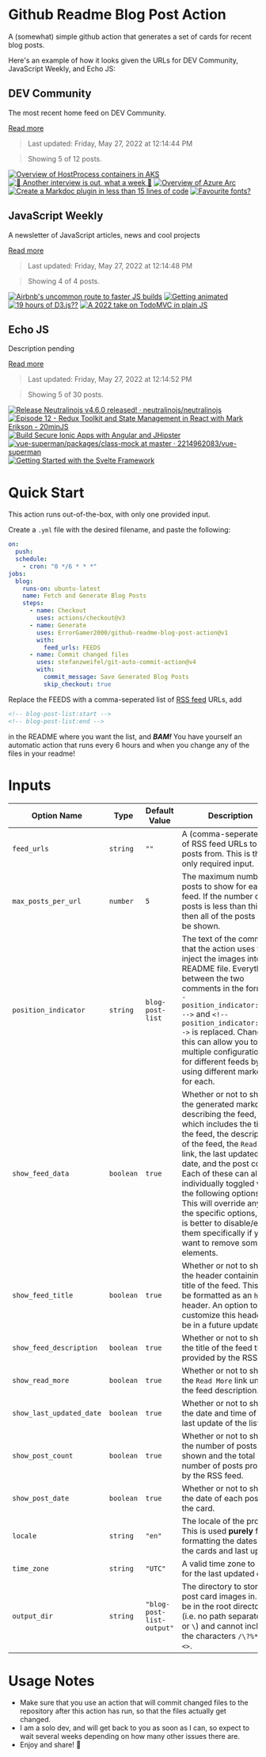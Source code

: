 # Github Readme Blog Post Action

A (somewhat) simple github action that generates a set of cards for recent blog posts.

Here's an example of how it looks given the URLs for DEV Community, JavaScript Weekly, and Echo JS:

<!-- post-list:start -->
## DEV Community

The most recent home feed on DEV Community.

[Read more](https://dev.to)
> Last updated: Friday, May 27, 2022 at 12:14:44 PM

> Showing 5 of 12 posts.

[![Overview of HostProcess containers in AKS](https://raw.githubusercontent.com/ErrorGamer2000/github-readme-blog-post-action/main/generated_files/DEV_Community/Overview_of_HostProcess_containers_in_AKS.svg)](https://dev.to/makendrang/overview-of-hostprocess-containers-in-aks-2h5g)
[![🎉 Another interview is out, what a week 🎉](https://raw.githubusercontent.com/ErrorGamer2000/github-readme-blog-post-action/main/generated_files/DEV_Community/🎉_Another_interview_is_out__what_a_week_🎉.svg)](https://dev.to/beetlehope/another-interview-is-out-what-a-week-64b)
[![Overview of Azure Arc](https://raw.githubusercontent.com/ErrorGamer2000/github-readme-blog-post-action/main/generated_files/DEV_Community/Overview_of_Azure_Arc.svg)](https://dev.to/makendrang/overview-of-azure-arc-13i7)
[![Create a Markdoc plugin in less than 15 lines of code](https://raw.githubusercontent.com/ErrorGamer2000/github-readme-blog-post-action/main/generated_files/DEV_Community/Create_a_Markdoc_plugin_in_less_than_15_lines_of_code.svg)](https://dev.to/stripe/create-a-markdoc-plugin-in-less-than-15-lines-of-code-39jk)
[![Favourite fonts?](https://raw.githubusercontent.com/ErrorGamer2000/github-readme-blog-post-action/main/generated_files/DEV_Community/Favourite_fonts_.svg)](https://dev.to/vulcanwm/favourite-fonts-12f9)


## JavaScript Weekly

A newsletter of JavaScript articles, news and cool projects

[Read more](https://javascriptweekly.com/)
> Last updated: Friday, May 27, 2022 at 12:14:48 PM

> Showing 4 of 4 posts.

[![Airbnb's uncommon route to faster JS builds](https://raw.githubusercontent.com/ErrorGamer2000/github-readme-blog-post-action/main/generated_files/JavaScript_Weekly/Airbnb's_uncommon_route_to_faster_JS_builds.svg)](https://javascriptweekly.com/issues/591)
[![Getting animated](https://raw.githubusercontent.com/ErrorGamer2000/github-readme-blog-post-action/main/generated_files/JavaScript_Weekly/Getting_animated.svg)](https://javascriptweekly.com/issues/590)
[![19 hours of D3.js??](https://raw.githubusercontent.com/ErrorGamer2000/github-readme-blog-post-action/main/generated_files/JavaScript_Weekly/19_hours_of_D3.js__.svg)](https://javascriptweekly.com/issues/589)
[![A 2022 take on TodoMVC in plain JS](https://raw.githubusercontent.com/ErrorGamer2000/github-readme-blog-post-action/main/generated_files/JavaScript_Weekly/A_2022_take_on_TodoMVC_in_plain_JS.svg)](https://javascriptweekly.com/issues/588)


## Echo JS

Description pending

[Read more](
http://www.echojs.com
)
> Last updated: Friday, May 27, 2022 at 12:14:52 PM

> Showing 5 of 30 posts.

[![Release Neutralinojs v4.6.0 released! · neutralinojs/neutralinojs](https://raw.githubusercontent.com/ErrorGamer2000/github-readme-blog-post-action/main/generated_files/_Echo_JS_/Release_Neutralinojs_v4.6.0_released!_·_neutralinojs_neutralinojs.svg)](/neutralinojs/neutralinojs/releases/tag/v4.6.0)
[![Episode 12 - Redux Toolkit and State Management in React with Mark Erikson - 20minJS](https://raw.githubusercontent.com/ErrorGamer2000/github-readme-blog-post-action/main/generated_files/_Echo_JS_/Episode_12_-_Redux_Toolkit_and_State_Management_in_React_with_Mark_Erikson_-_20minJS.svg)](https://podcast.20minjs.com/1952066/10665172-episode-12-redux-toolkit-and-state-management-in-react-with-mark-erikson)
[![Build Secure Ionic Apps with Angular and JHipster](https://raw.githubusercontent.com/ErrorGamer2000/github-readme-blog-post-action/main/generated_files/_Echo_JS_/Build_Secure_Ionic_Apps_with_Angular_and_JHipster.svg)](https://auth0.com/blog/ionic-angular-jhipster/)
[![vue-superman/packages/class-mock at master · 2214962083/vue-superman](https://raw.githubusercontent.com/ErrorGamer2000/github-readme-blog-post-action/main/generated_files/_Echo_JS_/vue-superman_packages_class-mock_at_master_·_2214962083_vue-superman.svg)](https://github.com/2214962083/vue-superman)
[![Getting Started with the Svelte Framework](https://raw.githubusercontent.com/ErrorGamer2000/github-readme-blog-post-action/main/generated_files/_Echo_JS_/Getting_Started_with_the_Svelte_Framework.svg)](https://cfe.dev/events/gettings-started-with-svelte/)


<!-- post-list:end -->

# Quick Start

This action runs out-of-the-box, with only one provided input.

Create a `.yml` file with the desired filename, and paste the following:

```yml
on:
  push:
  schedule:
    - cron: "0 */6 * * *"
jobs:
  blog:
    runs-on: ubuntu-latest
    name: Fetch and Generate Blog Posts
    steps:
      - name: Checkout
        uses: actions/checkout@v3
      - name: Generate
        uses: ErrorGamer2000/github-readme-blog-post-action@v1
        with:
          feed_urls: FEEDS
      - name: Commit changed files
        uses: stefanzweifel/git-auto-commit-action@v4
        with:
          commit_message: Save Generated Blog Posts
          skip_checkout: true
```

Replace the FEEDS with a comma-seperated list of [RSS feed](https://rss.com/blog/how-do-rss-feeds-work/) URLs, add

```md
<!-- blog-post-list:start -->
<!-- blog-post-list:end -->
```

in the README where you want the list, and **_BAM!_** You have yourself an automatic action that runs every 6 hours and when you change any of the files in your readme!

# Inputs

<table>
  <thead>
    <tr>
      <th>Option Name</th>
      <th>Type</th>
      <th>Default Value</th>
      <th>Description</th>
    </tr>
  </thead>
  <tbody>
    <tr>
      <td><code>feed_urls</code></td>
      <td><code>string</code></td>
      <td><code>""</code></td>
      <td>A (comma-seperated) list of RSS feed URLs to load posts from. This is the only required input.</td>
    </tr>
    <tr>
      <td><code>max_posts_per_url</code></td>
      <td><code>number</code></td>
      <td><code>5</code></td>
      <td>The maximum number of posts to show for each feed. If the number of posts is less than this, then all of the posts will be shown.</td>
    </tr>
    <tr>
      <td><code>position_indicator</code></td>
      <td><code>string</code></td>
      <td><code>blog-post-list</code></td>
      <td>The text of the comments that the action uses to inject the images into the README file. Everything between the two comments in the form <code>&lt;!-- position_indicator:start --&gt;</code> and <code>&lt;!-- position_indicator:end --&gt;</code> is replaced. Changing this can allow you to use multiple configurations for different feeds by using different markers for each.</td>
    </tr>
    <tr>
      <td><code>show_feed_data</code></td>
      <td><code>boolean</code></td>
      <td><code>true</code></td>
      <td>Whether or not to show the generated markdown describing the feed, which includes the title of the feed, the description of the feed, the <code>Read More</code> link, the last updated date, and the post count. Each of these can also be individually toggled with the following options. This will override any of the specific options, so it is better to disable/enable them specifically if you want to remove some elements.</td>
    </tr>
    <tr>
      <td><code>show_feed_title</code></td>
      <td><code>boolean</code></td>
      <td><code>true</code></td>
      <td>Whether or not to show the header containing the title of the feed. This will be formatted as an <code>h2</code> header. An option to customize this header will be in a future update.</td>
    </tr>
    <tr>
      <td><code>show_feed_description</code></td>
      <td><code>boolean</code></td>
      <td><code>true</code></td>
      <td>Whether or not to show the title of the feed that is provided by the RSS feed.</td>
    </tr>
    <tr>
      <td><code>show_read_more</code></td>
      <td><code>boolean</code></td>
      <td><code>true</code></td>
      <td>Whether or not to show the <code>Read More</code> link under the feed description.</td>
    </tr>
    <tr>
      <td><code>show_last_updated_date</code></td>
      <td><code>boolean</code></td>
      <td><code>true</code></td>
      <td>Whether or not to show the date and time of the last update of the list.</td>
    </tr>
    <tr>
      <td><code>show_post_count</code></td>
      <td><code>boolean</code></td>
      <td><code>true</code></td>
      <td>Whether or not to show the number of posts shown and the total number of posts provided by the RSS feed.</td>
    </tr>
    <tr>
      <td><code>show_post_date</code></td>
      <td><code>boolean</code></td>
      <td><code>true</code></td>
      <td>Whether or not to show the date of each post on the card.</td>
    </tr>
    <tr>
      <td><code>locale</code></td>
      <td><code>string</code></td>
      <td><code>"en"</code></td>
      <td>The locale of the project. This is used <strong>purely</strong> for formatting the dates of the cards and last update.</td>
    </tr>
    <tr>
      <td><code>time_zone</code></td>
      <td><code>string</code></td>
      <td><code>"UTC"</code></td>
      <td>A valid time zone to use for the last updated date.</td>
    </tr>
    <tr>
      <td><code>output_dir</code></td>
      <td><code>string</code></td>
      <td><code>"blog-post-list-output"</code></td>
      <td>The directory to store the post card images in. Must be in the root directory (i.e. no path separators <code>/</code> or <code>\</code>) and cannot include the characters <code>/\?%*:|"&lt;&gt;</code>.</td>
    </tr>
<!--
    <tr>
      <td><code></code></td>
      <td><cde></cde></td>
      <td><code></code></td>
      <td></td>
    </tr>
-->
  </tbody>
</table>

# Usage Notes

- Make sure that you use an action that will commit changed files to the repository after this action has run, so that the files actually get changed.
- I am a solo dev, and will get back to you as soon as I can, so expect to wait several weeks depending on how many other issues there are.
- Enjoy and share! 🤗
